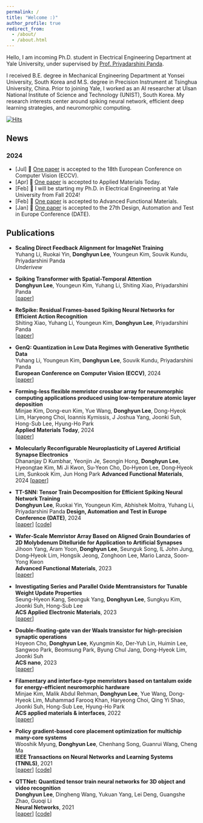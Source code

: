 ```yaml
---
permalink: /
title: "Welcome :)"
author_profile: true
redirect_from: 
  - /about/
  - /about.html
---
```



Hello, I am incoming Ph.D. student in Electrical Engineering Department at Yale University, under supervised by [Prof. Priyadarshini Panda](https://intelligentcomputinglab.yale.edu/principal-investigator).


I received B.E. degree in Mechanical Engineering Department at Yonsei University, South Korea and M.S. degree in Precision Instrument at Tsinghua University, China. Prior to joining Yale, I worked as an AI researcher at Ulsan National Institute of Science and Technology (UNIST), South Korea. My research interests center around spiking neural network, efficient deep learning strategies, and neuromorphic computing.

[![Hits](https://hits.seeyoufarm.com/api/count/incr/badge.svg?url=https%3A%2F%2Fdonghyunli.github.io&count_bg=%233D89C8&title_bg=%23555555&icon=&icon_color=%23E7E7E7&title=hits&edge_flat=false)](https://donghyunli.github.io/)

## News
### 2024
- [Jul] 📖 [One paper](https://arxiv.org/pdf/2312.05272) is accepted to the 18th European Conference on Computer Vision (ECCV). 
- [Apr] 📖 [One paper](https://www.sciencedirect.com/science/article/pii/S2352940724001501) is accepted to Applied Materials Today. 
- [Feb] 🎉 I will be starting my Ph.D. in Electrical Engineering at Yale University from Fall 2024!
- [Feb] 📖 [One paper](https://onlinelibrary.wiley.com/doi/full/10.1002/adfm.202311994) is accepted to Advanced Functional Materials.
- [Jan] 📖 [One paper](https://arxiv.org/pdf/2401.08001) is accepted to the 27th Design, Automation and Test in Europe Conference (DATE).


## Publications
- **Scaling Direct Feedback Alignment for ImageNet Training**  
Yuhang Li, Ruokai Yin, **Donghyun Lee**, Youngeun Kim, Souvik Kundu, Priyadarshini Panda  
*Underivew*

- **Spiking Transformer with Spatial-Temporal Attention**  
**Donghyun Lee**, Youngeun Kim, Yuhang Li, Shiting Xiao, Priyadarshini Panda  
[[paper](https://arxiv.org/pdf/2409.19764)]

- **ReSpike: Residual Frames-based Spiking Neural Networks for Efficient Action Recognition**  
Shiting Xiao, Yuhang Li, Youngeun Kim, **Donghyun Lee**, Priyadarshini Panda     
[[paper](https://arxiv.org/pdf/2409.01564)]

- **GenQ: Quantization in Low Data Regimes with Generative Synthetic Data**  
Yuhang Li, Youngeun Kim, **Donghyun Lee**, Souvik Kundu, Priyadarshini Panda     
**European Conference on Computer Vision (ECCV)**, 2024  
[[paper](https://arxiv.org/pdf/2312.05272)]

- **Forming-less flexible memristor crossbar array for neuromorphic computing applications produced using low-temperature atomic layer deposition**  
Minjae Kim, Dong-eun Kim, Yue Wang, **Donghyun Lee**, Dong-Hyeok Lim, Haryeong Choi, Ioannis Kymissis, J Joshua Yang, Joonki Suh, Hong-Sub Lee, Hyung-Ho Park  
**Applied Materials Today**, 2024  
[[paper](https://www.sciencedirect.com/science/article/pii/S2352940724001501)]

- **Molecularly Reconfigurable Neuroplasticity of Layered Artificial Synapse Electronics**  
Dhananjay D Kumbhar, Yeonjin Je, Seongin Hong, **Donghyun Lee**, Hyeongtae Kim, Mi Ji Kwon, Su‐Yeon Cho, Do‐Hyeon Lee, Dong‐Hyeok Lim, Sunkook Kim, Jun Hong Park 
**Advanced Functional Materials**, 2024
[[paper](https://onlinelibrary.wiley.com/doi/full/10.1002/adfm.202311994)]

- **TT-SNN: Tensor Train Decomposition for Efficient Spiking Neural Network Training**  
**Donghyun Lee**, Ruokai Yin, Youngeun Kim, Abhishek Moitra, Yuhang Li, Priyadarshini Panda
**Design, Automation and Test in Europe Conference (DATE)**, 2024  
[[paper](https://arxiv.org/pdf/2401.08001)] [[code](https://github.com/donghyunli/TT-SNN)]

- **Wafer‐Scale Memristor Array Based on Aligned Grain Boundaries of 2D Molybdenum Ditelluride for Application to Artificial Synapses**  
Jihoon Yang, Aram Yoon, **Donghyun Lee**, Seunguk Song, IL John Jung, Dong‐Hyeok Lim, Hongsik Jeong, Zonghoon Lee, Mario Lanza, Soon‐Yong Kwon  
**Advanced Functional Materials**, 2023  
[[paper](https://onlinelibrary.wiley.com/doi/full/10.1002/adfm.202309455)]

- **Investigating Series and Parallel Oxide Memtransistors for Tunable Weight Update Properties**  
Seung-Hyeon Kang, Seonguk Yang, **Donghyun Lee**, Sungkyu Kim, Joonki Suh, Hong-Sub Lee  
**ACS Applied Electronic Materials**, 2023  
[[paper](https://pubs.acs.org/doi/abs/10.1021/acsaelm.3c00325)]

- **Double-floating-gate van der Waals transistor for high-precision synaptic operations**  
Hoyeon Cho, **Donghyun Lee**, Kyungmin Ko, Der-Yuh Lin, Huimin Lee, Sangwoo Park, Beomsung Park, Byung Chul Jang, Dong-Hyeok Lim, Joonki Suh  
**ACS nano**, 2023  
[[paper](https://pubs.acs.org/doi/abs/10.1021/acsnano.2c11538)]

- **Filamentary and interface-type memristors based on tantalum oxide for energy-efficient neuromorphic hardware**  
Minjae Kim, Malik Abdul Rehman, **Donghyun Lee**, Yue Wang, Dong-Hyeok Lim, Muhammad Farooq Khan, Haryeong Choi, Qing Yi Shao, Joonki Suh, Hong-Sub Lee, Hyung-Ho Park  
**ACS applied materials & interfaces**, 2022  
[[paper](https://pubs.acs.org/doi/abs/10.1021/acsami.2c12296)]

- **Policy gradient-based core placement optimization for multichip many-core systems**  
Wooshik Myung, **Donghyun Lee**, Chenhang Song, Guanrui Wang, Cheng Ma  
**IEEE Transactions on Neural Networks and Learning Systems (TNNLS)**, 2021  
[[paper](https://ieeexplore.ieee.org/abstract/document/9570134/)] [[code](https://github.com/WOOSHIK-M/Core_Placement_with_Reinforcement_Learning)]

- **QTTNet: Quantized tensor train neural networks for 3D object and video recognition**  
**Donghyun Lee**, Dingheng Wang, Yukuan Yang, Lei Deng, Guangshe Zhao, Guoqi Li  
**Neural Networks**, 2021  
[[paper](https://www.sciencedirect.com/science/article/pii/S0893608021002306)] [[code](https://github.com/donghyunli/QTTNet)]